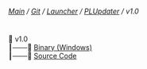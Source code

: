 ﻿###### [Main](https://pikakid98.github.io) / [Git](https://git-pikakid98.github.io) / [Launcher](https://git-pikakid98.github.io/launcher) / [PLUpdater](https://git-pikakid98.github.io/launcher/plupdater) / v1.0
<h1></h1>

📂 v1.0
\
┃───📄 [Binary (Windows)](https://github.com/Git-Pikakid98/pikakid98-launcher-updater/releases/download/v1.0/PLUpdater.exe)
\
┃───📄 [Source Code](https://github.com/Git-Pikakid98/pikakid98-launcher-updater/archive/refs/tags/v1.0.zip)
